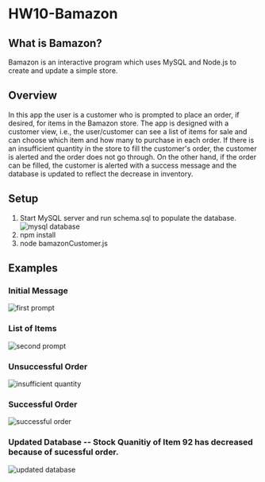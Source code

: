# HW10-Bamazon

## What is Bamazon?

Bamazon is an interactive program which uses MySQL and Node.js to create and update a simple store.

## Overview
In this app the user is a customer who is prompted to place an order, if desired, for items in the Bamazon store. The app is designed with a customer view, i.e., the user/customer can see a list of items for sale and can choose which item and how many to purchase in each order. If there is an insufficient quantity in the store to fill the customer's order, the customer is alerted and the order does not go through. On the other hand, if the order can be filled, the customer is alerted with a success message and the database is updated to reflect the decrease in inventory.

## Setup

1. Start MySQL server and run schema.sql to populate the database.
![mysql database](https://user-images.githubusercontent.com/28015894/36409222-dd510ec6-15cf-11e8-94a1-8f285a503ab7.png)
2. npm install
3. node bamazonCustomer.js

## Examples

### Initial Message
![first prompt](https://user-images.githubusercontent.com/28015894/36409382-e156f5de-15d0-11e8-94d9-80a0c41b2f08.png)

### List of Items
![second prompt](https://user-images.githubusercontent.com/28015894/36409552-cb735c20-15d1-11e8-9d85-b58ff965bb86.png)

### Unsuccessful Order
![insufficient quantity](https://user-images.githubusercontent.com/28015894/36409563-d9cd9fe2-15d1-11e8-91ea-9411d2fe07a9.png)

### Successful Order
![successful order](https://user-images.githubusercontent.com/28015894/36409582-e9496604-15d1-11e8-973c-1a629fa3c82b.png)

### Updated Database -- Stock Quanitiy of Item 92 has decreased because of sucessful order.
![updated database](https://user-images.githubusercontent.com/28015894/36409591-f400e73e-15d1-11e8-9a45-eb5e90de7892.png)


